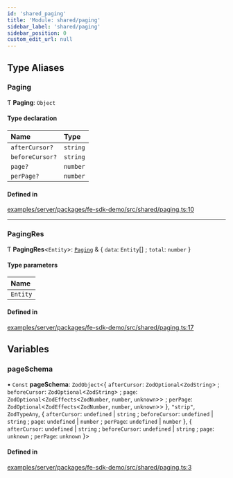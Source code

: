 ```yaml
---
id: 'shared_paging'
title: 'Module: shared/paging'
sidebar_label: 'shared/paging'
sidebar_position: 0
custom_edit_url: null
---
```


## Type Aliases

### Paging

Ƭ **Paging**: `Object`

#### Type declaration

| Name            | Type     |
| :-------------- | :------- |
| `afterCursor?`  | `string` |
| `beforeCursor?` | `string` |
| `page?`         | `number` |
| `perPage?`      | `number` |

#### Defined in

[examples/server/packages/fe-sdk-demo/src/shared/paging.ts:10](https://github.com/jiouiuw/tsdk-monorepo/blob/4c9ec73/examples/server/packages/fe-sdk-demo/src/shared/paging.ts#L10)

---

### PagingRes

Ƭ **PagingRes**<`Entity`\>: [`Paging`](shared_paging.md#paging) & { `data`: `Entity`[] ; `total`: `number` }

#### Type parameters

| Name     |
| :------- |
| `Entity` |

#### Defined in

[examples/server/packages/fe-sdk-demo/src/shared/paging.ts:17](https://github.com/jiouiuw/tsdk-monorepo/blob/4c9ec73/examples/server/packages/fe-sdk-demo/src/shared/paging.ts#L17)

## Variables

### pageSchema

• `Const` **pageSchema**: `ZodObject`<{ `afterCursor`: `ZodOptional`<`ZodString`\> ; `beforeCursor`: `ZodOptional`<`ZodString`\> ; `page`: `ZodOptional`<`ZodEffects`<`ZodNumber`, `number`, `unknown`\>\> ; `perPage`: `ZodOptional`<`ZodEffects`<`ZodNumber`, `number`, `unknown`\>\> }, `"strip"`, `ZodTypeAny`, { `afterCursor`: `undefined` \| `string` ; `beforeCursor`: `undefined` \| `string` ; `page`: `undefined` \| `number` ; `perPage`: `undefined` \| `number` }, { `afterCursor`: `undefined` \| `string` ; `beforeCursor`: `undefined` \| `string` ; `page`: `unknown` ; `perPage`: `unknown` }\>

#### Defined in

[examples/server/packages/fe-sdk-demo/src/shared/paging.ts:3](https://github.com/jiouiuw/tsdk-monorepo/blob/4c9ec73/examples/server/packages/fe-sdk-demo/src/shared/paging.ts#L3)

